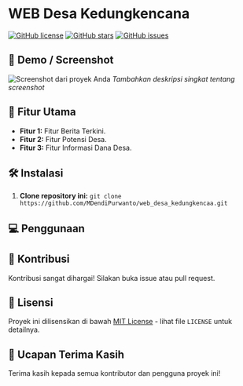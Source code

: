 # WEB Desa Kedungkencana

[![GitHub license](https://img.shields.io/github/license/MDendiPurwanto/web_desa_kedungkencaa)](https://github.com/MDendiPurwanto/web_desa_kedungkencaablob/master/LICENSE)
[![GitHub stars](https://img.shields.io/github/stars/MDendiPurwanto/web_desa_kedungkencaa)](https://github.com/MDendiPurwanto/web_desa_kedungkencaa/stargazers)
[![GitHub issues](https://img.shields.io/github/issues/MDendiPurwanto/web_desa_kedungkencaa)](https://github.com/MDendiPurwanto/web_desa_kedungkencaa/issues)

## 📸 Demo / Screenshot

![Screenshot dari proyek Anda](link-ke-screenshot)
*Tambahkan deskripsi singkat tentang screenshot*

## 🚀 Fitur Utama

- **Fitur 1:** Fitur Berita Terkini.
- **Fitur 2:** Fitur Potensi Desa.
- **Fitur 3:** Fitur Informasi Dana Desa.

## 🛠️ Instalasi

1. **Clone repository ini:** `git clone https://github.com/MDendiPurwanto/web_desa_kedungkencaa.git`


## 💻 Penggunaan


## 🤝 Kontribusi

Kontribusi sangat dihargai! Silakan buka issue atau pull request.

## 📝 Lisensi

Proyek ini dilisensikan di bawah [MIT License](https://opensource.org/licenses/MIT) - lihat file `LICENSE` untuk detailnya.


## 🙏 Ucapan Terima Kasih

Terima kasih kepada semua kontributor dan pengguna proyek ini!
